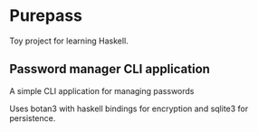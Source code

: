 # Purepass

Toy project for learning Haskell. 

## Password manager CLI application

A simple CLI application for managing passwords

Uses botan3 with haskell bindings for encryption and sqlite3 for persistence.
